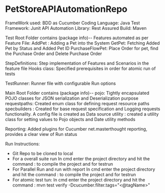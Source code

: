 # PetStoreAPIAutomationRepo

FrameWork used: BDD as Cucumber
Coding Language: Java
Test Framework: Junit
API Automation Library: Rest Assured
Build: Maven

Test Root Folder contains (package info)--
Features automated as per Feature File:
AddPet : Adding a Pet into the System
GetPet: Fetching Added Pet by Status and Added Pet ID
PurchaseFlowPet: Place Order for pet, find the Purchase Order and Delete Purchase Order

StepDefinitions:
Step implementation of Features and Scenarios in the feature file
Hooks class: Specified prerequisites in order for atomic run of tests

TestRunner:
Runner file with configurable Run options

Main Root Folder contains (package info)--
pojo: Tightly encapsulated POJO classes for JSON serialization and Deserialization purpose
requestpaths: Created enum class for defining request resource paths 
specbuilders : Created for base request specification and Logging requests functionality. A config file is created as Data source
utility : created a utility class for setting values to Pojo objects and Date utility methods

Reporting: Added plugins for Cucumber net.masterthought reporting, provides a clear view of Run status


Run Instructions:
- Git Repo to be cloned to local
- For a overall suite run
In cmd enter the project directory and hit the command : <mvn compile> to compile the project and <mvn test> for testrun
- For Parallel Run and run with report
In cmd enter the project directory and hit the command : <mvn compile> to compile the project and <mvn verify> for testrun
- For atomic test tun:
In cmd enter the project directory and hit the command : mvn test verify -Dcucumber.filter.tags="<@tagName>"




